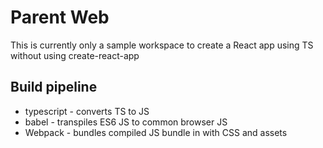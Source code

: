 # Parent Web

This is currently only a sample workspace to create a React app using TS without
using create-react-app

## Build pipeline

- typescript - converts TS to JS
- babel - transpiles ES6 JS to common browser JS
- Webpack - bundles compiled JS bundle in with CSS and assets
